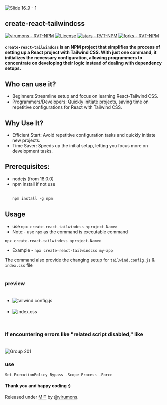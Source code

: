![Slide 16_9 - 1](https://github.com/virumons/RVT-NPM/assets/95925653/d1509052-2687-42b4-aa79-9ddd88b4da47) 

## create-react-tailwindcss

[![virumons - RVT-NPM](https://img.shields.io/static/v1?label=virumons&message=RVT-NPM&color=blue&logo=github)](https://github.com/virumons/RVT-NPM "Go to GitHub repo")
[![License](https://img.shields.io/badge/License-MIT-blue)](#license) 
[![stars - RVT-NPM](https://img.shields.io/github/stars/virumons/RVT-NPM?style=social)](https://github.com/virumons/RVT-NPM)
[![forks - RVT-NPM](https://img.shields.io/github/forks/virumons/RVT-NPM?style=social)](https://github.com/virumons/RVT-NPM)

#### `create-react-tailwindcss` is an NPM project that simplifies the process of setting up a React project with Tailwind CSS. With just one command, it initializes the necessary configuration, allowing programmers to concentrate on developing their logic instead of dealing with dependency setups.


## Who can use it?
- Beginners:Streamline setup and focus on learning React-Tailwind CSS.
- Programmers/Developers: Quickly initiate projects, saving time on repetitive configurations for React with Tailwind CSS.


## Why Use It?
- Efficient Start: Avoid repetitive configuration tasks and quickly initiate new projects.
- Time Saver: Speeds up the initial setup, letting you focus more on development tasks.



## Prerequisites:
- nodejs (from 18.0.0)
- npm install if not use <br><br>
  ```
  npm install -g npm
  ```

  
## Usage
- use `npx create-react-tailwindcss <project-Name>`
- Note:- use `npx` as the command is executable command 
```
npx create-react-tailwindcss <project-Name>
```
- Example - `npx create-react-tailwindcss my-app` 



The command also provide the changing setup for `tailwind.config.js` & `index.css` file <br><br>
### preview <br><br>
- ![tailwind.config.js](https://github.com/virumons/RVT-NPM/assets/95925653/9e81daad-bd24-4dee-844e-a7ca04e13bb4)<br><br>
- ![index.css](https://github.com/virumons/RVT-NPM/assets/95925653/b47be377-3339-4423-a4c2-d405f3c730e9)
<br>

### If encountering errors like "related script disabled," like <br><br>

![Group 201](https://github.com/virumons/RVT-NPM/assets/95925653/7f7e1584-2b38-4a6f-a10d-3172a663ad97)

### use
```
Set-ExecutionPolicy Bypass -Scope Process -Force
```

#### Thank you and happy coding :)<br>
Released under [MIT](/LICENSE) by [@virumons](https://github.com/virumons).
